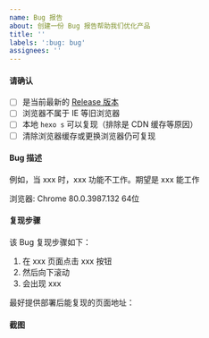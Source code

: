 ```yaml
---
name: Bug 报告
about: 创建一份 Bug 报告帮助我们优化产品
title: ''
labels: ':bug: bug'
assignees: ''
---
```


#### 请确认
- [ ] 是当前最新的 [Release 版本](https://github.com/fluid-dev/hexo-theme-fluid/releases)
- [ ] 浏览器不属于 IE 等旧浏览器 
- [ ] 本地 `hexo s` 可以复现（排除是 CDN 缓存等原因）
- [ ] 清除浏览器缓存或更换浏览器仍可复现

#### Bug 描述
例如，当 xxx 时，xxx 功能不工作。期望是 xxx 能工作

浏览器: Chrome 80.0.3987.132 64位

#### 复现步骤
该 Bug 复现步骤如下：
1. 在 xxx 页面点击 xxx 按钮
2. 然后向下滚动
3. 会出现 xxx

最好提供部署后能复现的页面地址：

#### 截图

